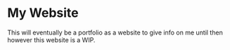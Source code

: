 # My Website

This will eventually be a portfolio as a website to give info on me until then however this website is a WIP.
